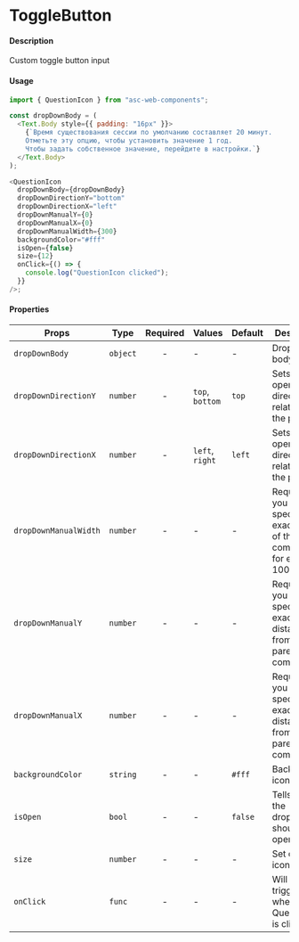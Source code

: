 # ToggleButton

#### Description

Custom toggle button input

#### Usage

```js
import { QuestionIcon } from "asc-web-components";

const dropDownBody = (
  <Text.Body style={{ padding: "16px" }}>
    {`Время существования сессии по умолчанию составляет 20 минут.
    Отметьте эту опцию, чтобы установить значение 1 год.
    Чтобы задать собственное значение, перейдите в настройки.`}
  </Text.Body>
);

<QuestionIcon
  dropDownBody={dropDownBody}
  dropDownDirectionY="bottom"
  dropDownDirectionX="left"
  dropDownManualY={0}
  dropDownManualX={0}
  dropDownManualWidth={300}
  backgroundColor="#fff"
  isOpen={false}
  size={12}
  onClick={() => {
    console.log("QuestionIcon clicked");
  }}
/>;
```

#### Properties

| Props                 | Type     | Required | Values          | Default | Description                                                                        |
| --------------------- | -------- | :------: | --------------- | ------- | ---------------------------------------------------------------------------------- |
| `dropDownBody`        | `object` |    -     | -               | -       | Drop-down body                                                                     |
| `dropDownDirectionY`  | `number` |    -     | `top`, `bottom` | `top`   | Sets the opening direction relative to the parent                                  |
| `dropDownDirectionX`  | `number` |    -     | `left`, `right` | `left`  | Sets the opening direction relative to the parent                                  |
| `dropDownManualWidth` | `number` |    -     | -               | -       | Required if you need to specify the exact width of the component, for example 100% |
| `dropDownManualY`     | `number` |    -     | -               | -       | Required if you need to specify the exact distance from the parent component       |
| `dropDownManualX`     | `number` |    -     | -               | -       | Required if you need to specify the exact distance from the parent component       |
| `backgroundColor`     | `string` |    -     | -               | `#fff`  | Background icon color                                                              |
| `isOpen`              | `bool`   |    -     | -               | `false` | Tells when the dropdown should be opened                                           |
| `size`                | `number` |    -     | -               | -       | Set question icon size                                                             |
| `onClick`             | `func`   |    -     | -               | -       | Will be triggered whenever an QuestionIcon is clicked                              |
